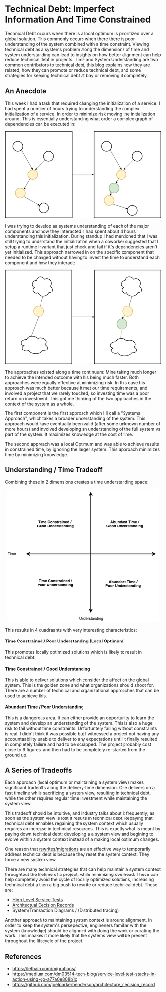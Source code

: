 # Technical Debt: Imperfect Information And Time Constrained

Technical Debt occurs when there is a local optimum is prioritized over a global solution. This commonly occurs when there there is poor understanding of the system combined with a time constraint. Viewing technical debt as a systems problem along the dimensions of time and system understanding can lead to insights on how better alignment can help reduce technical debt in projects.  Time and System Understanding are two common contributors to technical debt, this blog explains how they are related, how they can promote or reduce technical debt, and some strategies for keeping technical debt at bay or removing it completely.

## An Anecdote

This week I had a task that required changing the initialization of a service. I had spent a number of hours trying to understanding the complex initialization of a service. In order to minimize risk moving the initialization around. This is essentially understanding what order a complex graph of dependencies can be executed in:

<p align="center">
  <img src="static/orchestrating_understanding.png">
</p>

I was trying to develop aa systems understanding of each of the major components and how they interacted. I had spent about 4 hours understanding this initialization. During standup I had mentioned that I was still trying to understand the initialization when a coworker suggested that I setup a runtime invariant that just check and fail if it's dependencies aren't yet initialized. This approach narrowed in on the specific component that needed to be changed without having to invest the time to understand each component and how they interact:

<p align="center">
  <img src="static/local_optimum.png">
</p>

The approaches existed along a time continuum: Mine taking much longer to achieve the intended outcome with his being much faster. Both approaches were equally effective at minimizing risk. In this case his approach was much better because it met our time requirements, and involved a project that we rarely touched, so investing time was a poor return on investment. This got me thinking of the two approaches in the context of the system as a whole.

The first component is the first approach which I'll call a "Systems Approach", which takes a broader understanding of the system. This approach would have eventually been valid (after some unknown number of more hours) and involved developing an understanding of the full system vs part of the system. It maximizes knowledge at the cost of time.

The second approach was a local Optimum and was able to achieve results in constrained time, by ignoring the larger system. This approach minimizes time by minimizing knowledge.

## Understanding / Time Tradeoff 

Combining these in 2 dimensions creates a time understanding space:

<p align="center">
  <img src="static/time_understanding.png">
</p>

This results in 4 quadraants with very interesting characteristics:

#### Time Constrained / Poor Understanding (Local Optimum)

This promotes locally optimized solutions which is likely to result in technical debt.

#### Time Constrained / Good Understanding

This is able to deliver solutions which consider the affect on the global system.  This is the golden zone and what organizations should shoot for.  There are a number of technical and organizational approaches that can be used to achieve this. 

#### Abundant Time / Poor Understanding
This is a dangerous area.  It can either provide an opportunity to learn the system and develop an understanding of the system.  This is also a huge risk to fail without time constraints.  Unfortuntely failing without constraints is real.  I didn't think it was possible but I witnessed a project not having any accountaability unable to deliver to any expectations until it finally resulted in completely failure and had to be scrapped.  The project probably cost close to 6 figures, and then had to be completely re-started from the ground up.

## A Series of Tradeoffs 
Each approach (local optimum or maintaining a system view) makes significant tradeoffs along the delivery-time dimension.  One delivers on a fast timeline while sacrificing a system view, resulting in technical debt, while the other requires regular time investment while maintaining the system view.

This tradeoff should be intuitive, and industry talks about it frequently; as soon as the system view is lost it results in technical debt.  Repaying that technical debt ennables regaining the system context which usually requires an increase in technical resources.  This is exactly what is meant by paying down technical debt: developing a a system view and begining to evolve within a system context instead of a making local optimum changes.

One reason that [rewrites/migrations](https://lethain.com/migrations/) are an effective way to temporarily address technical debt is because they reset the system context.  They force a new system view.

There are many technical strategies that can help maintain a system context throughtout the lifetime of a project, while minimizing overhead. These can help completely avoid the cycle of locally optimized solutions, increasing technical debt a then a big push to rewrite or reduce technical debt.  These are:

- [High Level Service Tests](https://medium.com/dm03514-tech-blog/service-level-test-stacks-in-action-using-go-a77a0e808b1c)
- [Architectual Decision Records](https://github.com/joelparkerhenderson/architecture_decision_record)
- System/Transaction Diagrams / (Distributed tracing)

Another approach to maintaining system context is around alignment.  In order to keep the system's persepective, engineners familiar with the system (knowledge) should be alignned with doing the work or curating the work. This maakes it more likely that the systems view will be present throughout the lifecycle of the project.

## References
- https://lethain.com/migrations/
- https://medium.com/dm03514-tech-blog/service-level-test-stacks-in-action-using-go-a77a0e808b1c
- https://github.com/joelparkerhenderson/architecture_decision_record

